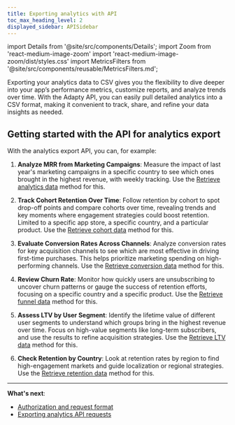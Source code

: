 ```yaml
---
title: Exporting analytics with API
toc_max_heading_level: 2
displayed_sidebar: APISidebar
---
```


import Details from '@site/src/components/Details';
import Zoom from 'react-medium-image-zoom'
import 'react-medium-image-zoom/dist/styles.css'
import MetricsFilters from '@site/src/components/reusable/MetricsFilters.md';

Exporting your analytics data to CSV gives you the flexibility to dive deeper into your app’s performance metrics, customize reports, and analyze trends over time. With the Adapty API, you can easily pull detailed analytics into a CSV format, making it convenient to track, share, and refine your data insights as needed.

## Getting started with the API for analytics export

With the analytics export API, you can, for example:

1. **Analyze MRR from Marketing Campaigns**: Measure the impact of last year's marketing campaigns in a specific country to see which ones brought in the highest revenue, with weekly tracking. Use the [Retrieve analytics data](export-analytics-api-retrieve-analytics-data) method for this.

2. **Track Cohort Retention Over Time**: Follow retention by cohort to spot drop-off points and compare cohorts over time, revealing trends and key moments where engagement strategies could boost retention. Limited to a specific app store, a specific country, and a particular product. Use the [Retrieve cohort data](export-analytics-api-retrieve-cohort-data) method for this.

3. **Evaluate Conversion Rates Across Channels**: Analyze conversion rates for key acquisition channels to see which are most effective in driving first-time purchases. This helps prioritize marketing spending on high-performing channels. Use the [Retrieve conversion data](export-analytics-api-retrieve-conversion-data) method for this.

4. **Review Churn Rate**: Monitor how quickly users are unsubscribing to uncover churn patterns or gauge the success of retention efforts, focusing on a specific country and a specific product. Use the [Retrieve funnel data](export-analytics-api-retrieve-funnel-data) method for this.

5. **Assess LTV by User Segment**: Identify the lifetime value of different user segments to understand which groups bring in the highest revenue over time. Focus on high-value segments like long-term subscribers, and use the results to refine acquisition strategies. Use the [Retrieve LTV data](export-analytics-api-retrieve-ltv) method for this.

6. **Check Retention by Country**: Look at retention rates by region to find high-engagement markets and guide localization or regional strategies. Use the [Retrieve retention data](export-analytics-api-retrieve-retention-data) method for this.

---

**What's next**:

-  [Authorization and request format](export-analytics-api-authorization) 
-  [Exporting analytics API requests](export-analytics-api-requests) 
